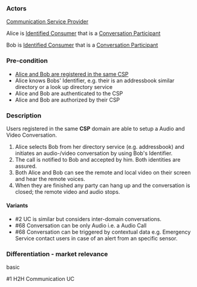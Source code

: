 ### Actors

[Communication Service Provider](https://github.com/reTHINK-project/use-cases/blob/master/docs/D1.1/business-models/business-roles.md#communication-service-provider)

Alice is [Identified Consumer](https://github.com/reTHINK-project/use-cases/blob/master/docs/D1.1/business-models/business-roles.md#identified-service-consumer) that is a [Conversation Participant](https://github.com/reTHINK-project/use-cases/blob/master/docs/D1.1/business-models/business-roles.md#conversation--communication-participant)

Bob is [Identified Consumer](https://github.com/reTHINK-project/use-cases/blob/master/docs/D1.1/business-models/business-roles.md#identified-service-consumer) that is a [Conversation Participant](https://github.com/reTHINK-project/use-cases/blob/master/docs/D1.1/business-models/business-roles.md#conversation--communication-participant)
### Pre-condition
- [Alice and Bob are registered in the same CSP](https://github.com/reTHINK-project/use-cases/blob/master/docs/User%20Authentication%20and%20Registration.md)
- Alice knows Bobs' Identifier, e.g. their is an addressbook similar directory or a look up directory service
- Alice and Bob are authenticated to the CSP
- Alice and Bob are authorized by their CSP
### Description

Users registered in the same **CSP** domain are able to setup a Audio and Video Conversation.
1. Alice selects Bob from her directory service (e.g. addressbook) and initiates an audio-/video conversation by using Bob's Identifier.
2. The call is notified to Bob and accepted by him. Both identities are assured.
3. Both Alice and Bob can see the remote and local video on their screen and hear the remote voices.
4. When they are finished any party can hang up and the conversation is closed; the remote video and audio stops.
#### Variants
- #2  UC  is similar but considers inter-domain conversations. 
- #68 Conversation can be only Audio i.e. a Audio Call 
- #68 Conversation can be triggered by contextual data e.g. Emergency Service contact users in case of an alert from an specific sensor.
### Differentiation - market relevance

basic

#1 H2H Communication UC
